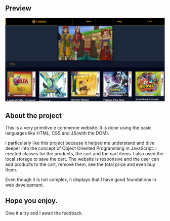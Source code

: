 ## Preview
<img src="public/media/g6.png" alt="preview"></img>

## About the project
This is a very primitive e commerce website. It is done using the basic languages like HTML, CSS and JS(with the DOM).

I particularly like this project because it helped me understand and dive deeper into the concept of Object Oriented Programming in JavaScript. I created classes for the products, the cart and the cart items. I also used the local storage to save the cart. The website is responsive and the user can add products to the cart, remove them, see the total price and even buy them. 

Even though it is not complex, it displays that I have good foundations in web development.

## Hope you enjoy.
Give it a try and I await the feedback.

